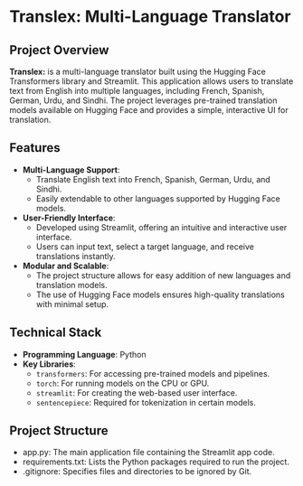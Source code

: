 
# Translex: Multi-Language Translator

## Project Overview
**Translex:** is a multi-language translator built using the Hugging Face Transformers library and Streamlit. This application allows users to translate text from English into multiple languages, including French, Spanish, German, Urdu, and Sindhi. The project leverages pre-trained translation models available on Hugging Face and provides a simple, interactive UI for translation.

## Features
- **Multi-Language Support**: 
  - Translate English text into French, Spanish, German, Urdu, and Sindhi.
  - Easily extendable to other languages supported by Hugging Face models.
- **User-Friendly Interface**: 
  - Developed using Streamlit, offering an intuitive and interactive user interface.
  - Users can input text, select a target language, and receive translations instantly.
- **Modular and Scalable**: 
  - The project structure allows for easy addition of new languages and translation models.
  - The use of Hugging Face models ensures high-quality translations with minimal setup.

## Technical Stack
- **Programming Language**: Python
- **Key Libraries**:
  - `transformers`: For accessing pre-trained models and pipelines.
  - `torch`: For running models on the CPU or GPU.
  - `streamlit`: For creating the web-based user interface.
  - `sentencepiece`: Required for tokenization in certain models.

## Project Structure
- app.py: The main application file containing the Streamlit app code.
- requirements.txt: Lists the Python packages required to run the project.
- .gitignore: Specifies files and directories to be ignored by Git.
